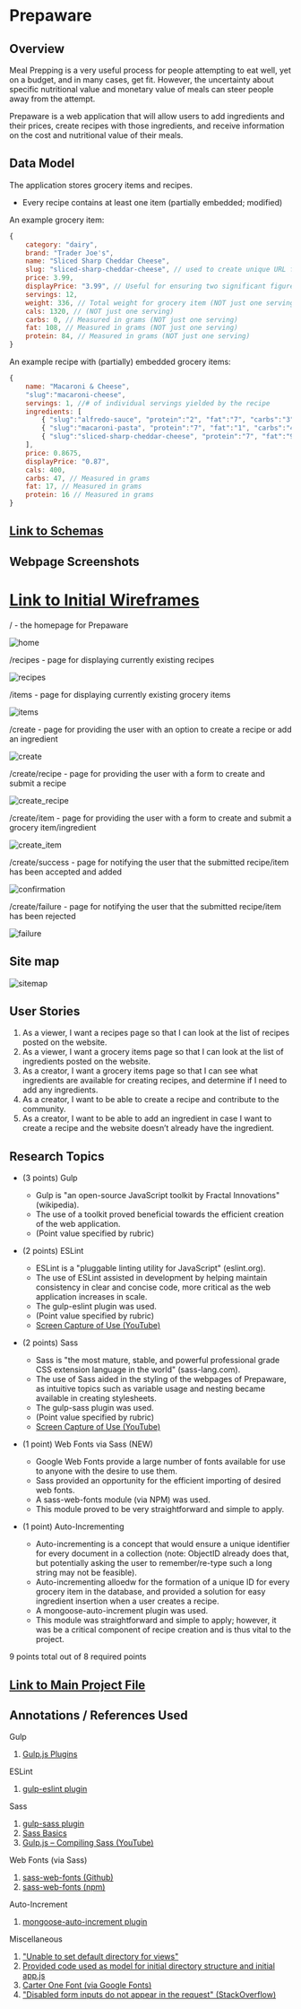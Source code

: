 # Prepaware

## Overview

Meal Prepping is a very useful process for people attempting to eat well, yet on a budget, and in many cases, get fit. However, the uncertainty about specific nutritional value and monetary value of meals can steer people away from the attempt.

Prepaware  is a web application that will allow users to add ingredients and their prices, create recipes with those ingredients, and receive information on the cost and nutritional value of their meals.

## Data Model

The application stores grocery items and recipes.

* Every recipe contains at least one item (partially embedded; modified)

An example grocery item:

```javascript
{
    category: "dairy",
    brand: "Trader Joe's",
    name: "Sliced Sharp Cheddar Cheese",
    slug: "sliced-sharp-cheddar-cheese", // used to create unique URL for individual recipe page
    price: 3.99,
    displayPrice: "3.99", // Useful for ensuring two significant figures (ex. 3.5 vs 3.50)
    servings: 12,
    weight: 336, // Total weight for grocery item (NOT just one serving)
    cals: 1320, // (NOT just one serving)
    carbs: 0, // Measured in grams (NOT just one serving)
    fat: 108, // Measured in grams (NOT just one serving)
    protein: 84, // Measured in grams (NOT just one serving)
}
```

An example recipe with (partially) embedded grocery items:

```javascript
{
    name: "Macaroni & Cheese",
    "slug":"macaroni-cheese",
    servings: 1, //# of individual servings yielded by the recipe
    ingredients: [
        { "slug":"alfredo-sauce", "protein":"2", "fat":"7", "carbs":"3", "cals":"80", "price":"0.41125", "weight":"62", "name":"Trader Joe's Alfredo Sauce" },
        { "slug":"macaroni-pasta", "protein":"7", "fat":"1", "carbs":"44", "cals":"210", "price":"0.12375", "weight":"56", "name":"Trader Joe's Macaroni Pasta" },
        { "slug":"sliced-sharp-cheddar-cheese", "protein":"7", "fat":"9", "carbs":"0", "cals":"110", "price":"0.3325", "weight":"28", "name":"Trader Joe's Sliced Sharp Cheddar Cheese"}
    ],
    price: 0.8675,
    displayPrice: "0.87",
    cals: 400,
    carbs: 47, // Measured in grams
    fat: 17, // Measured in grams
    protein: 16 // Measured in grams
}

```

## [Link to Schemas](src/db.js) 

## Webpage Screenshots

# [Link to Initial Wireframes](documentation/wireframes)

/ - the homepage for Prepaware

![home](documentation/webpages/home.png)

/recipes - page for displaying currently existing recipes

![recipes](documentation/webpages/recipes)

/items - page for displaying currently existing grocery items

![items](documentation/webpages/items.png)

/create - page for providing the user with an option to create a recipe or add an ingredient

![create](documentation/webpages/create.png)

/create/recipe - page for providing the user with a form to create and submit a recipe

![create_recipe](documentation/webpages/create_recipe.png)

/create/item - page for providing the user with a form to create and submit a grocery item/ingredient

![create_item](documentation/webpages/create_item.png)

/create/success - page for notifying the user that the submitted recipe/item has been accepted and added

![confirmation](documentation/webpages/create_success.png)

/create/failure - page for notifying the user that the submitted recipe/item has been rejected

![failure](documentation/webpages/create_failure.png)

## Site map

![sitemap](documentation/sitemap.png)

## User Stories

1. As a viewer, I want a recipes page so that I can look at the list of recipes posted on the website.
2. As a viewer, I want a grocery items page so that I can look at the list of ingredients posted on the website.
3. As a creator, I want a grocery items page so that I can see what ingredients are available for creating recipes, and determine if I need to add any ingredients.
4. As a creator, I want to be able to create a recipe and contribute to the community.
5. As a creator, I want to be able to add an ingredient in case I want to create a recipe and the website doesn’t already have the ingredient.

## Research Topics

* (3 points) Gulp
	* Gulp is "an open-source JavaScript toolkit by Fractal Innovations" (wikipedia).
	* The use of a toolkit proved beneficial towards the efficient creation of the web application.
	* (Point value specified by rubric)

* (2 points) ESLint
	* ESLint is a "pluggable linting utility for JavaScript" (eslint.org).
	* The use of ESLint assisted in development by helping maintain consistency in clear and concise code, more critical as the web application increases in scale.
	* The gulp-eslint plugin was used.
	* (Point value specified by rubric)
	* [Screen Capture of Use (YouTube)](https://www.youtube.com/watch?v=PL7CMiGzqzA)

* (2 points) Sass
	* Sass is "the most mature, stable, and powerful professional grade CSS extension language in the world" (sass-lang.com).
	* The use of Sass aided in the styling of the webpages of Prepaware, as intuitive topics such as variable usage and nesting became available in creating stylesheets.
	* The gulp-sass plugin was used.
	* (Point value specified by rubric)
	* [Screen Capture of Use (YouTube)](https://www.youtube.com/watch?v=tDL3xak1euQ)

* (1 point) Web Fonts via Sass (NEW)
	* Google Web Fonts provide a large number of fonts available for use to anyone with the desire to use them.
	* Sass provided an opportunity for the efficient importing of desired web fonts.
	* A sass-web-fonts module (via NPM) was used.
	* This module proved to be very straightforward and simple to apply.

* (1 point) Auto-Incrementing
	* Auto-incrementing is a concept that would ensure a unique identifier for every document in a collection (note: ObjectID already does that, but potentially asking the user to remember/re-type such a long string may not be feasible).
	* Auto-incrementing alloedw for the formation of a unique ID for every grocery item in the database, and provided a solution for easy ingredient insertion when a user creates a recipe.
	* A mongoose-auto-increment plugin was used.
	* This module was straightforward and simple to apply; however, it was be a critical component of recipe creation and is thus vital to the project.

9 points total out of 8 required points

## [Link to Main Project File](src/app.js) 

## Annotations / References Used

Gulp

1. [Gulp.js Plugins](https://gulpjs.com/plugins/)

ESLint

1. [gulp-eslint plugin](https://www.npmjs.com/package/gulp-eslint)

Sass

1. [gulp-sass plugin](https://www.npmjs.com/package/gulp-sass)
2. [Sass Basics](https://sass-lang.com/guide)
3. [Gulp.js – Compiling Sass (YouTube)](https://www.youtube.com/watch?v=NkomAUQxYr8)

Web Fonts (via Sass)

1. [sass-web-fonts (Github)](https://github.com/alyssais/Sass-Web-Fonts)
2. [sass-web-fonts (npm)](https://www.npmjs.com/package/sass-web-fonts)

Auto-Increment

1. [mongoose-auto-increment plugin](https://www.npmjs.com/package/mongoose-auto-increment)

Miscellaneous

1. ["Unable to set default directory for views"](https://github.com/ericf/express-handlebars/issues/147)
2. [Provided code used as model for initial directory structure and initial app.js](https://github.com/nyu-csci-ua-0480-008-spring-2018/jjv222-homework06/tree/master/src)
3. [Carter One Font (via Google Fonts)](https://fonts.google.com/?category=Display&selection.family=Carter+One)
4. ["Disabled form inputs do not appear in the request" (StackOverflow)](https://stackoverflow.com/questions/7357256/disabled-form-inputs-do-not-appear-in-the-request)